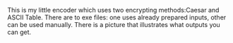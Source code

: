 This is my little encoder which uses two encrypting methods:Caesar and ASCII Table. There are to exe files: one uses already prepared inputs, other can be used manually. There is a picture that illustrates what outputs you can get.